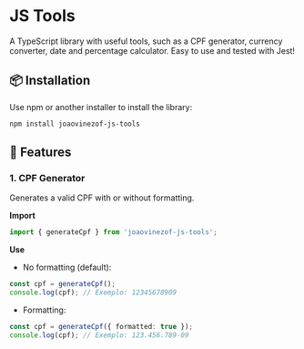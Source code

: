 # JS Tools

A TypeScript library with useful tools, such as a CPF generator, currency converter, date and percentage calculator. Easy to use and tested with Jest!

## 📦 Installation

Use npm or another installer to install the library:

```bash
npm install joaovinezof-js-tools
```

## 🚀 Features

### 1. CPF Generator

Generates a valid CPF with or without formatting.

**Import**
```ts
import { generateCpf } from 'joaovinezof-js-tools';
```

**Use**
- No formatting (default):
```ts
const cpf = generateCpf();
console.log(cpf); // Exemplo: 12345678909
```

- Formatting:
```ts
const cpf = generateCpf({ formatted: true });
console.log(cpf); // Exemplo: 123.456.789-09
```
